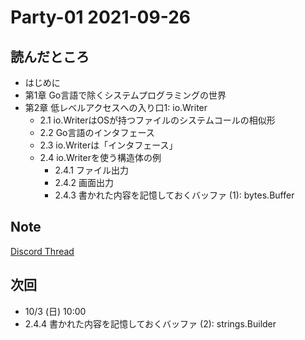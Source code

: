 # Party-01 2021-09-26
## 読んだところ
- はじめに
- 第1章 Go言語で除くシステムプログラミングの世界
- 第2章 低レベルアクセスへの入り口1: io.Writer
  - 2.1 io.WriterはOSが持つファイルのシステムコールの相似形
  - 2.2 Go言語のインタフェース
  - 2.3 io.Writerは「インタフェース」
  - 2.4 io.Writerを使う構造体の例
    - 2.4.1 ファイル出力
    - 2.4.2 画面出力
    - 2.4.3 書かれた内容を記憶しておくバッファ (1): bytes.Buffer

## Note
[Discord Thread](https://discord.com/channels/689414179752247409/725156029033218080/891486409255444560)

## 次回
- 10/3 (日) 10:00
- 2.4.4 書かれた内容を記憶しておくバッファ (2): strings.Builder
